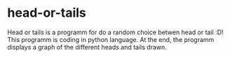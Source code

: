 # head-or-tails
Head or tails is a programm for do a random choice betwen head or tail :D!
This programm is coding in python language.
At the end, the programm displays a graph of the different heads and tails drawn.
